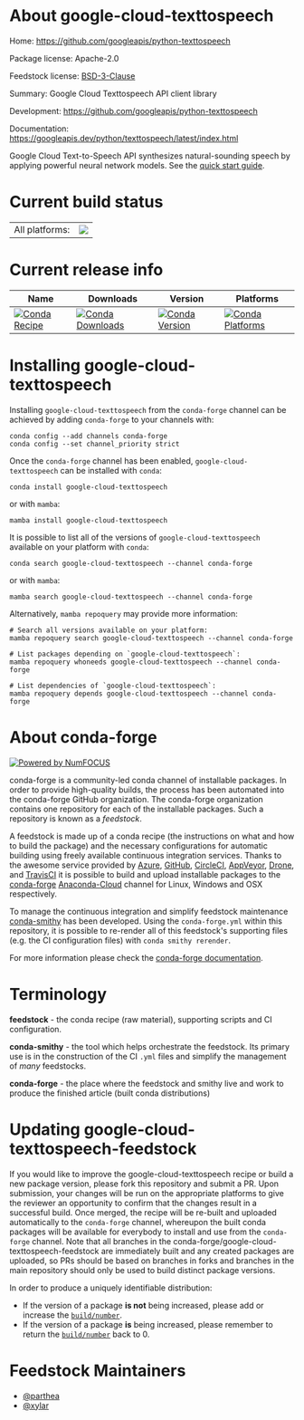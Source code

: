 About google-cloud-texttospeech
===============================

Home: https://github.com/googleapis/python-texttospeech

Package license: Apache-2.0

Feedstock license: [BSD-3-Clause](https://github.com/conda-forge/google-cloud-texttospeech-feedstock/blob/main/LICENSE.txt)

Summary: Google Cloud Texttospeech API client library

Development: https://github.com/googleapis/python-texttospeech

Documentation: https://googleapis.dev/python/texttospeech/latest/index.html

Google Cloud Text-to-Speech API synthesizes natural-sounding speech by applying powerful neural network models.
See the [quick start guide](https://googleapis.dev/python/texttospeech/latest/index.html#quick-start).

Current build status
====================


<table><tr><td>All platforms:</td>
    <td>
      <a href="https://dev.azure.com/conda-forge/feedstock-builds/_build/latest?definitionId=9609&branchName=main">
        <img src="https://dev.azure.com/conda-forge/feedstock-builds/_apis/build/status/google-cloud-texttospeech-feedstock?branchName=main">
      </a>
    </td>
  </tr>
</table>

Current release info
====================

| Name | Downloads | Version | Platforms |
| --- | --- | --- | --- |
| [![Conda Recipe](https://img.shields.io/badge/recipe-google--cloud--texttospeech-green.svg)](https://anaconda.org/conda-forge/google-cloud-texttospeech) | [![Conda Downloads](https://img.shields.io/conda/dn/conda-forge/google-cloud-texttospeech.svg)](https://anaconda.org/conda-forge/google-cloud-texttospeech) | [![Conda Version](https://img.shields.io/conda/vn/conda-forge/google-cloud-texttospeech.svg)](https://anaconda.org/conda-forge/google-cloud-texttospeech) | [![Conda Platforms](https://img.shields.io/conda/pn/conda-forge/google-cloud-texttospeech.svg)](https://anaconda.org/conda-forge/google-cloud-texttospeech) |

Installing google-cloud-texttospeech
====================================

Installing `google-cloud-texttospeech` from the `conda-forge` channel can be achieved by adding `conda-forge` to your channels with:

```
conda config --add channels conda-forge
conda config --set channel_priority strict
```

Once the `conda-forge` channel has been enabled, `google-cloud-texttospeech` can be installed with `conda`:

```
conda install google-cloud-texttospeech
```

or with `mamba`:

```
mamba install google-cloud-texttospeech
```

It is possible to list all of the versions of `google-cloud-texttospeech` available on your platform with `conda`:

```
conda search google-cloud-texttospeech --channel conda-forge
```

or with `mamba`:

```
mamba search google-cloud-texttospeech --channel conda-forge
```

Alternatively, `mamba repoquery` may provide more information:

```
# Search all versions available on your platform:
mamba repoquery search google-cloud-texttospeech --channel conda-forge

# List packages depending on `google-cloud-texttospeech`:
mamba repoquery whoneeds google-cloud-texttospeech --channel conda-forge

# List dependencies of `google-cloud-texttospeech`:
mamba repoquery depends google-cloud-texttospeech --channel conda-forge
```


About conda-forge
=================

[![Powered by
NumFOCUS](https://img.shields.io/badge/powered%20by-NumFOCUS-orange.svg?style=flat&colorA=E1523D&colorB=007D8A)](https://numfocus.org)

conda-forge is a community-led conda channel of installable packages.
In order to provide high-quality builds, the process has been automated into the
conda-forge GitHub organization. The conda-forge organization contains one repository
for each of the installable packages. Such a repository is known as a *feedstock*.

A feedstock is made up of a conda recipe (the instructions on what and how to build
the package) and the necessary configurations for automatic building using freely
available continuous integration services. Thanks to the awesome service provided by
[Azure](https://azure.microsoft.com/en-us/services/devops/), [GitHub](https://github.com/),
[CircleCI](https://circleci.com/), [AppVeyor](https://www.appveyor.com/),
[Drone](https://cloud.drone.io/welcome), and [TravisCI](https://travis-ci.com/)
it is possible to build and upload installable packages to the
[conda-forge](https://anaconda.org/conda-forge) [Anaconda-Cloud](https://anaconda.org/)
channel for Linux, Windows and OSX respectively.

To manage the continuous integration and simplify feedstock maintenance
[conda-smithy](https://github.com/conda-forge/conda-smithy) has been developed.
Using the ``conda-forge.yml`` within this repository, it is possible to re-render all of
this feedstock's supporting files (e.g. the CI configuration files) with ``conda smithy rerender``.

For more information please check the [conda-forge documentation](https://conda-forge.org/docs/).

Terminology
===========

**feedstock** - the conda recipe (raw material), supporting scripts and CI configuration.

**conda-smithy** - the tool which helps orchestrate the feedstock.
                   Its primary use is in the construction of the CI ``.yml`` files
                   and simplify the management of *many* feedstocks.

**conda-forge** - the place where the feedstock and smithy live and work to
                  produce the finished article (built conda distributions)


Updating google-cloud-texttospeech-feedstock
============================================

If you would like to improve the google-cloud-texttospeech recipe or build a new
package version, please fork this repository and submit a PR. Upon submission,
your changes will be run on the appropriate platforms to give the reviewer an
opportunity to confirm that the changes result in a successful build. Once
merged, the recipe will be re-built and uploaded automatically to the
`conda-forge` channel, whereupon the built conda packages will be available for
everybody to install and use from the `conda-forge` channel.
Note that all branches in the conda-forge/google-cloud-texttospeech-feedstock are
immediately built and any created packages are uploaded, so PRs should be based
on branches in forks and branches in the main repository should only be used to
build distinct package versions.

In order to produce a uniquely identifiable distribution:
 * If the version of a package **is not** being increased, please add or increase
   the [``build/number``](https://docs.conda.io/projects/conda-build/en/latest/resources/define-metadata.html#build-number-and-string).
 * If the version of a package **is** being increased, please remember to return
   the [``build/number``](https://docs.conda.io/projects/conda-build/en/latest/resources/define-metadata.html#build-number-and-string)
   back to 0.

Feedstock Maintainers
=====================

* [@parthea](https://github.com/parthea/)
* [@xylar](https://github.com/xylar/)

